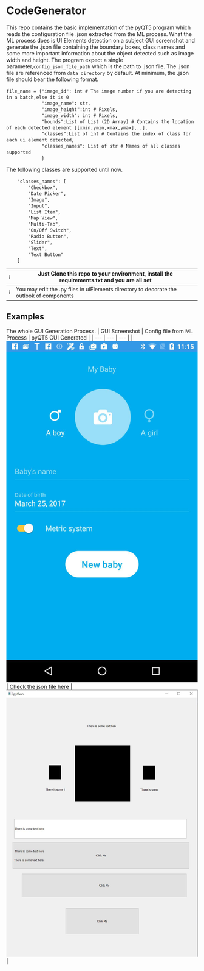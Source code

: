 # CodeGenerator
This repo contains the basic implementation of the pyQT5 program which reads the configuration file .json extracted from the ML process. 
What the ML process does is UI Elements detection on a subject GUI screenshot and generate the .json file containing the boundary boxes,
class names and some more important information about the object detected such as image width and height. The program expect a single 
parameter,```config_json_file_path``` which is the path to .json file. The .json file are referenced from ```data directory``` by default. At minimum, the .json file should bear the following format.
```python3
file_name = {"image_id": int # The image number if you are detecting in a batch,else it is 0
             "image_name": str,
             "image_height":int # Pixels,
             "image_width": int # Pixels,
             "bounds":List of List (2D Array) # Contains the location of each detected element [[xmin,ymin,xmax,ymax],..],
             "classes":List of int # Contains the index of class for each ui element detected,
             "classes_names": List of str # Names of all classes supported
             }

```
The following classes are supported until now.
```python3
    "classes_names": [
        "Checkbox",
        "Date Picker",
        "Image",
        "Input",
        "List Item",
        "Map View",
        "Multi-Tab",
        "On/Off Switch",
        "Radio Button",
        "Slider",
        "Text",
        "Text Button"
    ]
```
| ℹ️  | Just Clone this repo to your environment, install the requirements.txt and you are all set |
| --- | --- |
| ℹ️  | You may edit the .py files in uiElements directory to decorate the outlook of components|

##  Examples
The whole GUI Generation Process.
| GUI Screenshot | Config file from ML Process | pyQT5 GUI Generated |
| --- | --- | --- |
|![37815.jpg](examples/37815.jpg) | [Check the json file here](data/37815.json) |![37815_1.jpg](examples/37815_1.JPG) |

